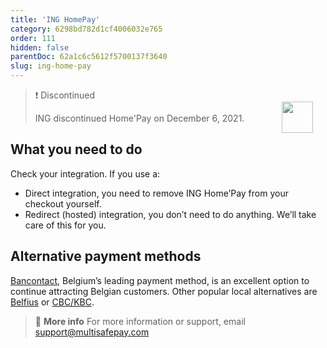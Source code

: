 ```yaml
---
title: 'ING HomePay'
category: 6298bd782d1cf4006032e765
order: 111
hidden: false
parentDoc: 62a1c6c5612f5700137f3640
slug: ing-home-pay
---
```


<img src="https://raw.githubusercontent.com/MultiSafepay/docs/master/static/logo/Payment_methods/ING_Homepay.svg" width="50" align="right" style="margin: 20px; max-height: 75px"/>

> ❗️ Discontinued
>
> ING discontinued Home'Pay on December 6, 2021. 

## What you need to do

Check your integration. If you use a:

- Direct integration, you need to remove ING Home’Pay from your checkout yourself. 
- Redirect (hosted) integration, you don’t need to do anything. We’ll take care of this for you. 

## Alternative payment methods

[Bancontact](/bancontact/), Belgium’s leading payment method, is an excellent option to continue attracting Belgian customers. Other popular local alternatives are [Belfius](/belfius/) or [CBC/KBC](/cbc-kbc/).
<br>

> 📘 **More info**
> For more information or support, email <support@multisafepay.com>